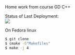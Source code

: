 Home work from course GD C++

Status of Last Deployment: <br>
<img src="https://github.com/Animery/home_work/workflows/My_action_home_work/badge.svg?branch=master"><br>



On Fedora linux

```sh
$ git clone 
$ cmake -G"Makefiles" 
$ make -j 4
```
